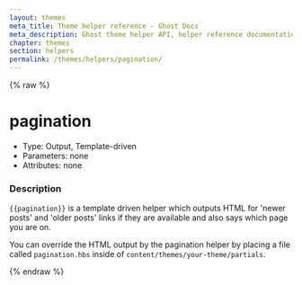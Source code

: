 ```yaml
---
layout: themes
meta_title: Theme helper reference - Ghost Docs
meta_description: Ghost theme helper API, helper reference documentation
chapter: themes
section: helpers
permalink: /themes/helpers/pagination/
---
```


{% raw %}

# pagination

 * Type: Output, Template-driven
 * Parameters: none
 * Attributes: none

<!--
  * Origin: Ghost
  * Required: No
  * Context: Index
-->

### Description

`{{pagination}}` is a template driven helper which outputs HTML for 'newer posts' and 'older posts' links if they are available and also says which page you are on.

You can override the HTML output by the pagination helper by placing a file called <code class="path">pagination.hbs</code> inside of <code class="path">content/themes/your-theme/partials</code>.

{% endraw %}